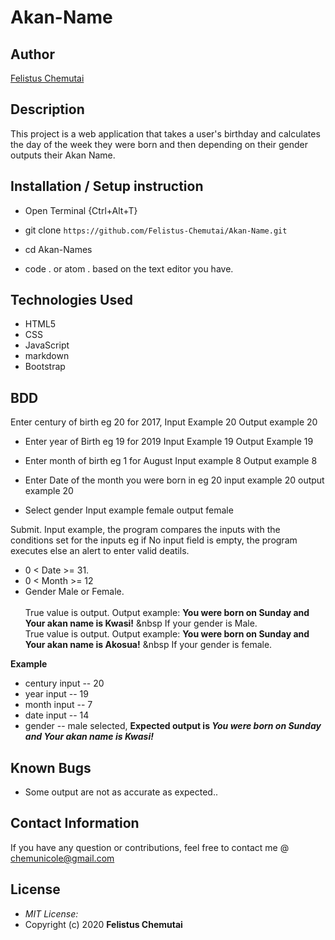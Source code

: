 # Akan-Name

## Author

[Felistus Chemutai](https://github.com/Felistus-Chemutai)

## Description

This project is a web application that takes a user's birthday and calculates the day of the week they were born and then depending on their gender outputs their Akan Name. 

## Installation / Setup instruction
* Open Terminal {Ctrl+Alt+T}

* git clone ```https://github.com/Felistus-Chemutai/Akan-Name.git```

* cd Akan-Names

* code . or atom . based on the text editor you have.

## Technologies Used

* HTML5
* CSS
* JavaScript
* markdown
* Bootstrap

## BDD
Enter century of birth eg 20 for 2017,
     Input Example 20
     Output example 20

* Enter year of Birth eg 19 for 2019
     Input Example 19
     Output Example 19

* Enter month of birth eg 1 for August 
    Input example 8
    Output example 8

* Enter Date of the month you were born in eg 20
    input example 20
    output example 20

* Select gender 
    Input example female
    output female

Submit.
Input example, the program compares the inputs with the conditions set for the inputs eg if No input field is empty, the program executes else an alert to enter valid deatils.
* 0 < Date >= 31.
* 0 < Month >= 12
* Gender Male or Female. <br/>  
True value is output. Output example: **You were born on Sunday and Your akan name is Kwasi!** &nbsp If your gender is Male.<br/>
True value is output. Output example: **You were born on Sunday and Your akan name is  Akosua!** &nbsp If your gender is female.  

**Example**
* century input -- 20
* year input   -- 19
* month input  -- 7
* date input -- 14
* gender -- male selected,
**Expected output is *You were born on Sunday and Your akan name is Kwasi!*** 

## Known Bugs
* Some output are not as accurate as expected..

## Contact Information 

If you have any question or contributions, feel free to contact me @ chemunicole@gmail.com

## License
* *MIT License:*
* Copyright (c) 2020 **Felistus Chemutai**
